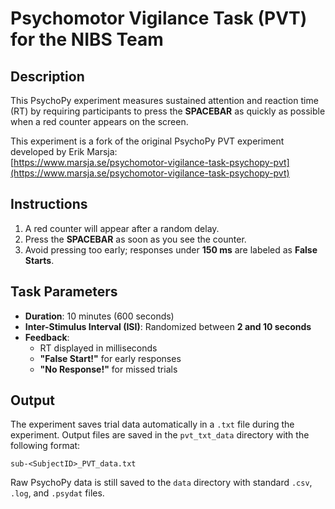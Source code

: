 # Psychomotor Vigilance Task (PVT) for the NIBS Team

## Description

This PsychoPy experiment measures sustained attention and reaction time (RT) by requiring participants to press the **SPACEBAR** as quickly as possible when a red counter appears on the screen. 

This experiment is a fork of the original PsychoPy PVT experiment developed by Erik Marsja:  
[https://www.marsja.se/psychomotor-vigilance-task-psychopy-pvt](https://www.marsja.se/psychomotor-vigilance-task-psychopy-pvt)

## Instructions

1. A red counter will appear after a random delay.
2. Press the **SPACEBAR** as soon as you see the counter.
3. Avoid pressing too early; responses under **150 ms** are labeled as **False Starts**.

## Task Parameters

- **Duration**: 10 minutes (600 seconds)  
- **Inter-Stimulus Interval (ISI)**: Randomized between **2 and 10 seconds**  
- **Feedback**:  
  - RT displayed in milliseconds  
  - **"False Start!"** for early responses  
  - **"No Response!"** for missed trials  

## Output

The experiment saves trial data automatically in a `.txt` file during the experiment. Output files are saved in the `pvt_txt_data` directory with the following format:

`sub-<SubjectID>_PVT_data.txt`

Raw PsychoPy data is still saved to the `data` directory with standard `.csv`, `.log`, and `.psydat` files. 
